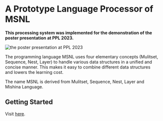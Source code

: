 # A Prototype Language Processor of MSNL

**This processing system was implemented for the demonstration of the poster presentation at PPL 2023.**

![the poster presentation at PPL 2023](img/mishina_ppl2023.png)

The programming language MSNL uses four elementary concepts (Mulitset, Sequence, Nest, Layer) to handle various data structures in a unified and concise manner. This makes it easy to combine different data structures and lowers the learning cost.

The name MSNL is derived from Mulitset, Sequence, Nest, Layer and Mishina Language.

## Getting Started

Visit [here](https://mishina-haruto.github.io/MSNL/).